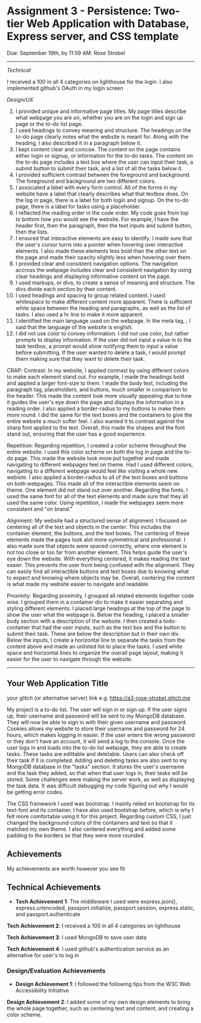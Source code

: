 Assignment 3 - Persistence: Two-tier Web Application with Database, Express server, and CSS template
===

Due: September 19th, by 11:59 AM.
Rose Strobel

---
*Technical*

I received a 100 in all 4 categories on lighthouse for the login.
I also implemented github's OAuth in my login screen

*Design/UX*

1) I provided unique and informative page titles. My page titles describe what webpage you are on, whether you are on the login and sign up page or the to-do list page.
2) I used headings to convey meaning and structure. The headings on the to-do page clearly notes what the website is meant for. Along with the heading, I also described it in a paragraph below it.
3) I kept content clear and concise. The content on the page contains either login or signup, or information for the to-do tasks. The content on the to-do page includes a text box where the user can input their task, a submit button to submit their task, and a list of all the tasks below it.
4) I provided sufficient contrast between the foreground and background. The foreground and background are two different colors.
5) I associated a label with every form control. All of the forms in my website have a label that clearly describes what that textbox does. On the log in page, there is a label for both login and signup. On the to-do page, there is a label for tasks using a placeholder.
6) I reflected the reading order in the code order. My code goes from top to bottom how you would see the website. For example, I have the header first, then the paragraph, then the text inputs and submit button, then the lists.
7) I ensured that interactive elements are easy to identify. I made sure that the user's cursor turns into a pointer when hovering over interactive elements. I also made these elements less bold than the other text on the page and made their opacity slightly less when hovering over them.
8) I provided clear and consistent navigation options. The navigation accross the webpage includes clear and consistent navigation by using clear headings and displaying informative content on the page.
9) I used markups, or divs, to create a sense of meaning and structure. The divs divide each section by their content.
10) I used headings and spacing to group related content. I used whitespace to make different content more apparent. There is sufficient white space between the heading and paragraphs, as well as the list of tasks. I also used a hr line to make it more apparent.
11) I identified the main language used on the webpage. In the meta tag, <html lang="en">, I said that the language of the website is english.
12) I did not use color to convey information. I did not use color, but rather prompts to display information. If the user did not input a value in to the task textbox, a prompt would show notifying them to input a value before submitting. If the user wanted to delete a task, I would prompt them making sure that they want to delete their task.

CRAP:
Contrast: In my website, I applied contrast by using different colors to make each element stand out. For example, I made the headings bold and applied a larger font-size to them. I made the body text, including the paragraph tag, placeholders, and buttons, much smaller in comparison to the header. This made the content look more visually appealing due to how it guides the user's eye down the page and displays the information in a reading order. I also applied a border-radius to my buttons to make them more round. I did the same for the text boxes and the containers to give the entire website a much softer feel. I also wanted it to contrast against the sharp font applied to the text. Overall, this made the shapes and the font stand out, ensuring that the user has a good experience.

Repetition: Regarding repetition, I created a color scheme throughout the entire website. I used this color scheme on both the log in page and the to-do page. This made the website look more put together and made navigating to different webpages feel on theme. Had I used different colors, navigating to a different webpage would feel like visiting a whole new webiste. I also applied a border-radius to all of the text boxes and buttons on both webpages. This made all of the interactible elements seem on theme. One element did not stand out over another. Regarding the fonts, I used the same font for all of the text elements and made sure that they all used the same color. Using repetition, I made the webpages seem more consistent and "on brand."

Alignment: My website had a structured sense of alignment. I focused on centering all of the text and objects in the center. This includes the container element, the buttons, and the text boxes. The centering of these elements made the pages look alot more symmetrical and professional. I also made sure that objects were spaced correctly, where one element is not too close or too far from another element. This helps guide the user's eye down the website. With everything centered, it makes reading the text easier. This prevents the user from being confused with the alignment. They can easily find all interactible buttons and text boxes due to knowing what to expect and knowing where objects may be. Overall, centering the content is what made my website easier to navigate and readable.

Proximity:  Regarding proximity, I grouped all related elements together code wise. I grouped them in a container div to make it easier separating and styling different elements. I placed large headings at the top of the page to show the user what the webpage is. Below the heading, I placed a smaller body section with a description of the website. I then created a todo-container that had the user inputs, such as the text box and the button to submit their task. These are below the description but in their own div. Below the inputs, I create a horizontal line to separate the tasks from the content above and made an unlisted list to place the tasks. I used white space and horizontal lines to organize the overall page layout, making it easier for the user to navigate through the website.

---

## Your Web Application Title

your glitch (or alternative server) link e.g. https://a3-rose-strobel.glitch.me

My project is a to-do list. The user will sign in or sign up. If the user signs up, their username and password will be sent to
my MongoDB database. They will now be able to sign in with their given username and password. Cookies allows my website to store their username and password for 24 hours, which makes logging in easier. If the user enters the wrong password or they don't have an account, it will send a log to the console. Once the user logs in and loads into the to-do list webpage, they are able to create tasks. These tasks are edittable and deletable. Users can also check off their task if it is completed. Adding and deleting tasks are also sent to my MongoDB database in the "tasks" section. It stores the user's username and the task they added, so that when that user logs in, their tasks will be stored. Some challenges were making the server work, as well as displaying the task data. It was difficult debugging my code figuring out why I would be getting error codes.

The CSS framework I used was bootstrap. I mainly relied on bootstrap for its text-font and its container. I have also used bootstrap before, which is why I felt more comfortable using it for this project. Regarding custom CSS, I just changed the background colors of the containers and text so that it matched my own theme. I also centered everything and added some padding to the borders so that they were more rounded.

## Achievements
My achievements are worth however you see fit

## Technical Achievements
- **Tech Achievement 1**: The middleware I used were express.json(), express.urlencoded, passport.initialize, passport.session, express.static, and passport.authenticate

**Tech Achievement 2**: I received a 100 in all 4 categories on lighthouse

**Tech Achievement 3**: I used MongoDB to save user data

**Tech Achievement 4**: I used github's authentication service as an alternative for user's to log in

### Design/Evaluation Achievements
- **Design Achievement 1**: I followed the following tips from the W3C Web Accessibility Initiative

**Design Achievement 2**: I added some of my own design elements to bring the whole page together, such as centering text and content, and creating a color scheme.
